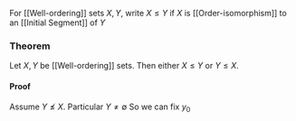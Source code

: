 For [[Well-ordering]] sets $X,Y$, write $X\leq Y$ if $X$ is [[Order-isomorphism]] to an [[Initial Segment]] of $Y$ 
### Theorem
Let $X,Y$ be [[Well-ordering]] sets. Then either $X\leq Y$ or $Y\leq X$.

#### Proof
Assume $Y\not\leq X$. Particular $Y\neq \emptyset$
So we can fix $y_{0}$